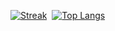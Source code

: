 <!-- ## Hi there 👋 -->
<!--
**josharnow/josharnow** is a ✨ _special_ ✨ repository because its `README.md` (this file) appears on your GitHub profile.

Here are some ideas to get you started:

- 🔭 I’m currently working on ...
- 🌱 I’m currently learning ...
- 👯 I’m looking to collaborate on ...
- 🤔 I’m looking for help with ...
- 💬 Ask me about ...
- 📫 How to reach me: ...
- 😄 Pronouns: ...
- ⚡ Fun fact: ...
-->

<!-- "By default, the stats card only shows statistics like stars, commits, and pull requests from public repositories. To show private statistics on the stats card, you should deploy your own instance using your own GitHub API token." -->

<!-- [![Stats](https://github-readme-stats.vercel.app/api?username=josharnow&count_private=true&show_icons=true&disable_animations=true&theme=dark)](https://www.josharnow.com)
<br> -->
[![Streak](https://github-readme-streak-stats.herokuapp.com/?user=josharnow&theme=dark)](https://www.josharnow.com)&nbsp;&nbsp;[![Top Langs](https://github-readme-stats.vercel.app/api/top-langs/?username=josharnow&layout=compact&theme=dark&count_private=true)](https://www.josharnow.com)
